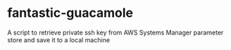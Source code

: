 # fantastic-guacamole
A script to retrieve private ssh key from AWS Systems Manager parameter store and save it to a local machine
